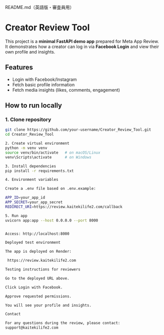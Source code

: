 README.md（英語版・審査員用）
# Creator Review Tool

This project is a **minimal FastAPI demo app** prepared for Meta App Review.  
It demonstrates how a creator can log in via **Facebook Login** and view their own profile and insights.

##  Features
- Login with Facebook/Instagram
- Fetch basic profile information
- Fetch media insights (likes, comments, engagement)

##  How to run locally

### 1. Clone repository
```bash
git clone https://github.com/your-username/Creator_Review_Tool.git
cd Creator_Review_Tool

2. Create virtual environment
python -m venv venv
source venv/bin/activate   # on macOS/Linux
venv\Scripts\activate      # on Windows

3. Install dependencies
pip install -r requirements.txt

4. Environment variables

Create a .env file based on .env.example:

APP_ID=your_app_id
APP_SECRET=your_app_secret
REDIRECT_URI=https://review.kaitekilife2.com/callback

5. Run app
uvicorn app:app --host 0.0.0.0 --port 8000


Access: http://localhost:8000

Deployed test environment

The app is deployed on Render:

 https://review.kaitekilife2.com

Testing instructions for reviewers

Go to the deployed URL above.

Click Login with Facebook.

Approve requested permissions.

You will see your profile and insights.

Contact

For any questions during the review, please contact:
support@kaitekilife2.com

